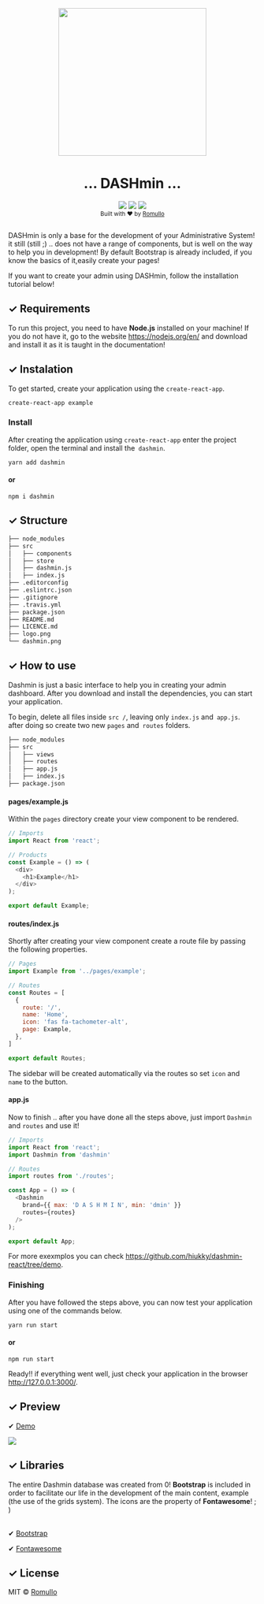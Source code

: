 <div align="center">
    <img src="https://github.com/hiukky/dashmin-react/blob/master/logo.png" width="300x300" height="300" />
    <h1> ... DASHmin ... </h1>
</div>

<div align="center">
  <img src="https://travis-ci.org/hiukky/dashmin-react.svg?branch=master">
  <img src="https://img.shields.io/github/issues/hiukky/dashmin-react.svg">
  <img src="https://img.shields.io/github/license/hiukky/dashmin-react.svg">
</div>

<div align="center">
  <sub>Built with ❤︎ by
  <a href="https://github.com/hiukky">Romullo</a>
  <br><br>
</div>

DASHmin is only a base for the development of your Administrative System! it still (still ;) .. does not have a range of components, but is well on the way to help you in development! By default Bootstrap is already included, if you know the basics of it,easily create your pages!

If you want to create your admin using DASHmin, follow the installation tutorial below!

## &#10003; Requirements

To run this project, you need to have <strong>Node.js</strong> installed on your machine! If you do not have it, go to the website https://nodejs.org/en/ and download and install it as it is taught in the documentation!


## &#10003; Instalation

To get started, create your application using the `create-react-app`.
```
create-react-app example
```

### Install

After creating the application using `create-react-app` enter the project folder, open the terminal and install the` dashmin`.

```
yarn add dashmin
```
#### or
```
npm i dashmin
```

## &#10003; Structure
```bash
├── node_modules
├── src
│   ├── components
│   ├── store
│   ├── dashmin.js
│   ├── index.js
├── .editorconfig
├── .eslintrc.json
├── .gitignore
├── .travis.yml
├── package.json
├── README.md
├── LICENCE.md
├── logo.png
└── dashmin.png
```
## &#10003; How to use

Dashmin is just a basic interface to help you in creating your admin dashboard. After you download and install the dependencies, you can start your application.

To begin, delete all files inside `src /`, leaving only `index.js` and` app.js`. after doing so create two new `pages` and` routes` folders.

```bash
├── node_modules
├── src
│   ├── views
│   ├── routes
│   ├── app.js
│   ├── index.js
├── package.json
```

#### pages/example.js

Within the `pages` directory create your view component to be rendered.

```js
// Imports
import React from 'react';

// Products
const Example = () => (
  <div>
    <h1>Example</h1>
  </div>
);

export default Example;
```

#### routes/index.js

Shortly after creating your view component create a route file by passing the following properties.

```js
// Pages
import Example from '../pages/example';

// Routes
const Routes = [
  {
    route: '/',
    name: 'Home',
    icon: 'fas fa-tachometer-alt',
    page: Example,
  },
]

export default Routes;
```

The sidebar will be created automatically via the routes so set `icon` and` name` to the button.


#### app.js

Now to finish .. after you have done all the steps above, just import `Dashmin` and `routes` and use it!

```js
// Imports
import React from 'react';
import Dashmin from 'dashmin'

// Routes
import routes from './routes';

const App = () => (
  <Dashmin
    brand={{ max: 'D A S H M I N', min: 'dmin' }}
    routes={routes}
  />
);

export default App;
```

For more exexmplos you can check https://github.com/hiukky/dashmin-react/tree/demo.

### Finishing

After you have followed the steps above, you can now test your application using one of the commands below.

```
yarn run start
```
#### or
```
npm run start
```

Ready!! if everything went well, just check your application in the browser http://127.0.0.1:3000/.

## &#10003; Preview
<p>&#10004; <a href="https://hiukky.github.io/dashmin-react/"> Demo </a></p>

<img src="https://github.com/hiukky/dashmin-react/blob/master/dashmin.png" />

## &#10003; Libraries
<div>
The entire Dashmin database was created from 0! <strong>Bootstrap</strong> is included in order to facilitate our life in the development of the main content, example (the use of the grids system).
The icons are the property of <strong>Fontawesome</strong>! ; )
</div>
<br>
<p>&#10004; <a href="https://getbootstrap.com/"> Bootstrap </a></p>
<p>&#10004; <a href="https://fontawesome.com/"> Fontawesome </a></p>

## &#10003; License

MIT © [Romullo](https://github.com/hiukky)
